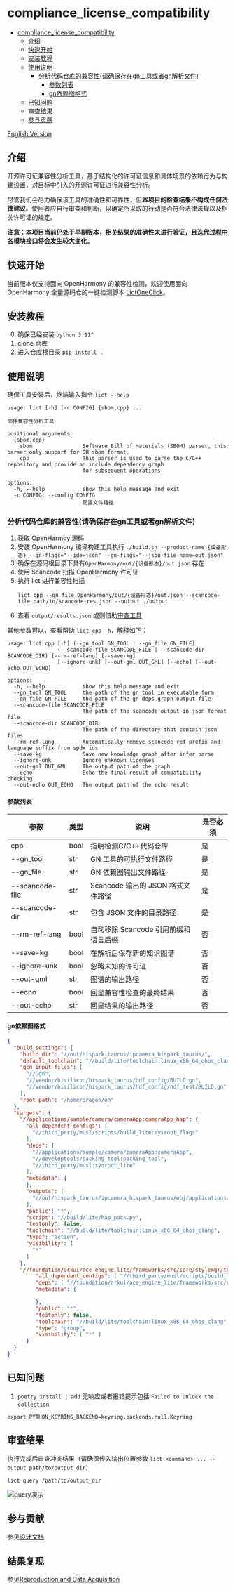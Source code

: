 # compliance_license_compatibility


- [compliance\_license\_compatibility](#compliance_license_compatibility)
  - [介绍](#介绍)
  - [快速开始](#快速开始)
  - [安装教程](#安装教程)
  - [使用说明](#使用说明)
    - [分析代码仓库的兼容性(请确保存在gn工具或者gn解析文件)](#分析代码仓库的兼容性请确保存在gn工具或者gn解析文件)
      - [参数列表](#参数列表)
      - [gn依赖图格式](#gn依赖图格式)
  - [已知问题](#已知问题)
  - [审查结果](#审查结果)
  - [参与贡献](#参与贡献)


[English Version](README.en.md)

## 介绍

开源许可证兼容性分析工具，基于结构化的许可证信息和具体场景的依赖行为与构建设置，对目标中引入的开源许可证进行兼容性分析。

尽管我们会尽力确保该工具的准确性和可靠性，但**本项目的检查结果不构成任何法律建议**。使用者应自行审查和判断，以确定所采取的行动是否符合法律法规以及相关许可证的规定。

**注意：本项目当前仍处于早期版本，相关结果的准确性未进行验证，且迭代过程中各模块接口将会发生较大变化。**

## 快速开始

当前版本仅支持面向 OpenHarmony 的兼容性检测，欢迎使用面向 OpenHarmony 全量源码仓的一键检测脚本 [LictOneClick](https://gitee.com/zionmoe/lict-one-click)。

## 安装教程

0. 确保已经安装 `python 3.11^`
1. clone 仓库
2. 进入仓库根目录 `pip install .`

## 使用说明

确保工具安装后，终端输入指令 `lict --help`

```shell
usage: lict [-h] [-c CONFIG] {sbom,cpp} ...

部件兼容性分析工具

positional arguments:
  {sbom,cpp}
    sbom                Software Bill of Materials (SBOM) parser, this parser only support for OH sbom format.
    cpp                 This parser is used to parse the C/C++ repository and provide an include dependency graph
                        for subsequent operations

options:
  -h, --help            show this help message and exit
  -c CONFIG, --config CONFIG
                        配置文件路径
```

### 分析代码仓库的兼容性(请确保存在gn工具或者gn解析文件)

1. 获取 OpenHarmoy 源码
2. 安装 OpenHarmony 编译构建工具执行 
    `./build.sh --product-name {设备形态} --gn-flags="--ide=json" --gn-flags="--json-file-name=out.json"`
3. 确保在源码根目录下具有`OpenHarmony/out/{设备形态}/out.json` 存在
4. 使用 Scancode 扫描 OpenHarmony 许可证
5. 执行 lict 进行兼容性扫描
    ```shell
    lict cpp --gn_file OpenHarmony/out/{设备形态}/out.json --scancode-file path/to/scancode-res.json --output ./output
    ```
1. 查看 `output/results.json` 或则借助[审查工具](#审查结果)

其他参数可以，查看帮助 `lict cpp -h`，解释如下：
```shell
usage: lict cpp [-h] (--gn_tool GN_TOOL | --gn_file GN_FILE)
                (--scancode-file SCANCODE_FILE | --scancode-dir SCANCODE_DIR) [--rm-ref-lang] [--save-kg]
                [--ignore-unk] [--out-gml OUT_GML] [--echo] [--out-echo OUT_ECHO]

options:
  -h, --help            show this help message and exit
  --gn_tool GN_TOOL     the path of the gn tool in executable form
  --gn_file GN_FILE     the path of the gn deps graph output file
  --scancode-file SCANCODE_FILE
                        The path of the scancode output in json format file
  --scancode-dir SCANCODE_DIR
                        The path of the directory that contain json files
  --rm-ref-lang         Automatically remove scancode ref prefix and language suffix from spdx ids
  --save-kg             Save new knowledge graph after infer parse
  --ignore-unk          Ignore unknown licenses
  --out-gml OUT_GML     The output path of the graph
  --echo                Echo the final result of compatibility checking
  --out-echo OUT_ECHO   The output path of the echo result
```


#### 参数列表

| 参数            | 类型 | 说明                                 | 是否必须 |
| --------------- | ---- | ------------------------------------ | -------- |
| cpp             | bool | 指明检测C/C++代码仓库                | 是       |
| --gn_tool       | str  | GN 工具的可执行文件路径              | 是       |
| --gn_file       | str  | GN 依赖图输出文件路径                | 是       |
| --scancode-file | str  | Scancode 输出的 JSON 格式文件路径    | 是       |
| --scancode-dir  | str  | 包含 JSON 文件的目录路径             | 是       |
| --rm-ref-lang   | bool | 自动移除 Scancode 引用前缀和语言后缀 | 否       |
| --save-kg       | bool | 在解析后保存新的知识图谱             | 否       |
| --ignore-unk    | bool | 忽略未知的许可证                     | 否       |
| --out-gml       | str  | 图谱的输出路径                       | 否       |
| --echo          | bool | 回显兼容性检查的最终结果             | 否       |
| --out-echo      | str  | 回显结果的输出路径                   | 否       |

#### gn依赖图格式

```json
{
  "build_settings": {
    "build_dir": "//out/hispark_taurus/ipcamera_hispark_taurus/",
    "default_toolchain": "//build/lite/toolchain:linux_x86_64_ohos_clang",
    "gen_input_files": [
      "//.gn",
      "//vendor/hisilicon/hispark_taurus/hdf_config/BUILD.gn",
      "//vendor/hisilicon/hispark_taurus/hdf_config/hdf_test/BUILD.gn"
    ],
    "root_path": "/home/dragon/oh"
  },
  "targets": {
    "//applications/sample/camera/cameraApp:cameraApp_hap": {
      "all_dependent_configs": [
        "//third_party/musl/scripts/build_lite:sysroot_flags"
      ],
      "deps": [
        "//applications/sample/camera/cameraApp:cameraApp",
        "//developtools/packing_tool:packing_tool",
        "//third_party/musl:sysroot_lite"
      ],
      "metadata": {
      },
      "outputs": [
        "//out/hispark_taurus/ipcamera_hispark_taurus/obj/applications/sample/camera/cameraApp/cameraApp_hap_build_log.txt"
      ],
      "public": "*",
      "script": "//build/lite/hap_pack.py",
      "testonly": false,
      "toolchain": "//build/lite/toolchain:linux_x86_64_ohos_clang",
      "type": "action",
      "visibility": [
        "*"
      ]
    },
    "//foundation/arkui/ace_engine_lite/frameworks/src/core/stylemgr/test/unittest:stylemgr_unittest": {
         "all_dependent_configs": [ "//third_party/musl/scripts/build_lite:sysroot_flags" ],
         "deps": [ "//foundation/arkui/ace_engine_lite/frameworks/src/core/stylemgr/test/unittest:js_frameworks_test_condition_arbitrator", "//foundation/arkui/ace_engine_lite/frameworks/src/core/stylemgr/test/unittest:js_frameworks_test_link_queue", "//foundation/arkui/ace_engine_lite/frameworks/src/core/stylemgr/test/unittest:js_frameworks_test_link_stack", "//foundation/arkui/ace_engine_lite/frameworks/src/core/stylemgr/test/unittest:js_frameworks_test_stylemgr", "//foundation/arkui/ace_engine_lite/frameworks/src/core/stylemgr/test/unittest:js_frameworks_test_stylemgr_media_query" ],
         "metadata": {

         },
         "public": "*",
         "testonly": false,
         "toolchain": "//build/lite/toolchain:linux_x86_64_ohos_clang",
         "type": "group",
         "visibility": [ "*" ]
      }
  }
}

```

## 已知问题

1. `poetry install | add` 无响应或者报错提示包括 `Failed to unlock the collection`.


```shell
export PYTHON_KEYRING_BACKEND=keyring.backends.null.Keyring
```

## 审查结果

执行完成后审查冲突结果（请确保传入输出位置参数 `lict <command> ... --output path/to/output_dir`）

```shell
lict query /path/to/output_dir
```

![query演示](assets/example.gif)

## 参与贡献

参见[设计文档](doc/设计文档.md#开发手册)

## 结果复现

参见[Reproduction and Data Acquisition](README.en.md#Reproduction-and-Data-Acquisition)